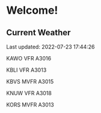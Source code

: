 # Welcome!

## Current Weather

Last updated: 2022-07-23 17:44:26

KAWO VFR A3016

KBLI VFR A3013

KBVS MVFR A3015

KNUW VFR A3018

KORS MVFR A3013


